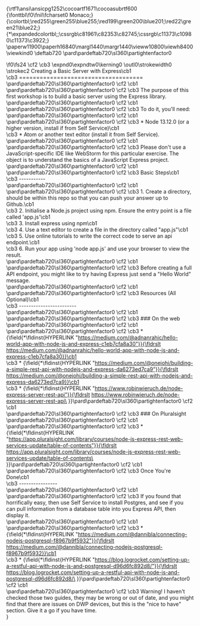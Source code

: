 {\rtf1\ansi\ansicpg1252\cocoartf1671\cocoasubrtf600
{\fonttbl\f0\fnil\fcharset0 Monaco;}
{\colortbl;\red255\green255\blue255;\red199\green200\blue201;\red22\green21\blue22;}
{\*\expandedcolortbl;;\cssrgb\c81961\c82353\c82745;\cssrgb\c11373\c10980\c11373\c3922;}
\paperw11900\paperh16840\margl1440\margr1440\vieww10800\viewh8400\viewkind0
\deftab720
\pard\pardeftab720\sl360\partightenfactor0

\f0\fs24 \cf2 \cb3 \expnd0\expndtw0\kerning0
\outl0\strokewidth0 \strokec2 Creating a Basic Server with Express\cb1 \
\cb3 ====================================\
\pard\pardeftab720\sl360\partightenfactor0
\cf2 \cb1 \
\pard\pardeftab720\sl360\partightenfactor0
\cf2 \cb3 The purpose of this first workshop is to build a basic server using the Express library.\
\pard\pardeftab720\sl360\partightenfactor0
\cf2 \cb1 \
\pard\pardeftab720\sl360\partightenfactor0
\cf2 \cb3 To do it, you'll need:\
\pard\pardeftab720\sl360\partightenfactor0
\cf2 \cb1 \
\pard\pardeftab720\sl360\partightenfactor0
\cf2 \cb3 * Node 13.12.0 (or a higher version, install if from Self Service)\cb1 \
\cb3 * Atom or another text editor (install it from Self Service).\
\pard\pardeftab720\sl360\partightenfactor0
\cf2 \cb1 \
\pard\pardeftab720\sl360\partightenfactor0
\cf2 \cb3 Please don't use a JavaScript-specific IDE like WebStorm for this particular exercise. The object is to understand the basics of a JavaScript Express project.\
\pard\pardeftab720\sl360\partightenfactor0
\cf2 \cb1 \
\pard\pardeftab720\sl360\partightenfactor0
\cf2 \cb3 Basic Steps\cb1 \
\cb3 -----------\
\pard\pardeftab720\sl360\partightenfactor0
\cf2 \cb1 \
\pard\pardeftab720\sl360\partightenfactor0
\cf2 \cb3 1. Create a directory, should be within this repo so that you can push your answer up to Github.\cb1 \
\cb3 2. Initialise a Node.js project using npm. Ensure the entry point is a file called 'app.js'\cb1 \
\cb3 3. Install express using npm\cb1 \
\cb3 4. Use a text editor to create a file in the directory called "app.js"\cb1 \
\cb3 5. Use online tutorials to write the correct code to serve an api endpoint.\cb1 \
\cb3 6. Run your app using 'node app.js' and use your browser to view the result.\
\pard\pardeftab720\sl360\partightenfactor0
\cf2 \cb1 \
\pard\pardeftab720\sl360\partightenfactor0
\cf2 \cb3 Before creating a full API endpoint, you might like to try having Express just send a "Hello World" message.\
\pard\pardeftab720\sl360\partightenfactor0
\cf2 \cb1 \
\pard\pardeftab720\sl360\partightenfactor0
\cf2 \cb3 Resources (All Optional)\cb1 \
\cb3 ------------------------\
\pard\pardeftab720\sl360\partightenfactor0
\cf2 \cb1 \
\pard\pardeftab720\sl360\partightenfactor0
\cf2 \cb3 ### On the web\
\pard\pardeftab720\sl360\partightenfactor0
\cf2 \cb1 \
\pard\pardeftab720\sl360\partightenfactor0
\cf2 \cb3 * {\field{\*\fldinst{HYPERLINK "https://medium.com/@adnanrahic/hello-world-app-with-node-js-and-express-c1eb7cfa8a30"}}{\fldrslt https://medium.com/@adnanrahic/hello-world-app-with-node-js-and-express-c1eb7cfa8a30}}\cb1 \
\cb3 * {\field{\*\fldinst{HYPERLINK "https://medium.com/@onejohi/building-a-simple-rest-api-with-nodejs-and-express-da6273ed7ca9"}}{\fldrslt https://medium.com/@onejohi/building-a-simple-rest-api-with-nodejs-and-express-da6273ed7ca9}}\cb1 \
\cb3 * {\field{\*\fldinst{HYPERLINK "https://www.robinwieruch.de/node-express-server-rest-api"}}{\fldrslt https://www.robinwieruch.de/node-express-server-rest-api\
}}\pard\pardeftab720\sl360\partightenfactor0
\cf2 \cb1 \
\pard\pardeftab720\sl360\partightenfactor0
\cf2 \cb3 ### On Pluralsight\
\pard\pardeftab720\sl360\partightenfactor0
\cf2 \cb1 \
\pard\pardeftab720\sl360\partightenfactor0
\cf2 \cb3 * {\field{\*\fldinst{HYPERLINK "https://app.pluralsight.com/library/courses/node-js-express-rest-web-services-update/table-of-contents"}}{\fldrslt https://app.pluralsight.com/library/courses/node-js-express-rest-web-services-update/table-of-contents\
}}\pard\pardeftab720\sl360\partightenfactor0
\cf2 \cb1 \
\pard\pardeftab720\sl360\partightenfactor0
\cf2 \cb3 Once You're Done\cb1 \
\cb3 ----------------\
\pard\pardeftab720\sl360\partightenfactor0
\cf2 \cb1 \
\pard\pardeftab720\sl360\partightenfactor0
\cf2 \cb3 If you found that horrifically easy, then use Self Service to install Postgres, and see if you can pull information from a database table into you Express API, then display it.\
\pard\pardeftab720\sl360\partightenfactor0
\cf2 \cb1 \
\pard\pardeftab720\sl360\partightenfactor0
\cf2 \cb3 * {\field{\*\fldinst{HYPERLINK "https://medium.com/@dannibla/connecting-nodejs-postgresql-f8967b9f5932"}}{\fldrslt https://medium.com/@dannibla/connecting-nodejs-postgresql-f8967b9f5932}}\cb1 \
\cb3 * {\field{\*\fldinst{HYPERLINK "https://blog.logrocket.com/setting-up-a-restful-api-with-node-js-and-postgresql-d96d6fc892d8/"}}{\fldrslt https://blog.logrocket.com/setting-up-a-restful-api-with-node-js-and-postgresql-d96d6fc892d8/\
}}\pard\pardeftab720\sl360\partightenfactor0
\cf2 \cb1 \
\pard\pardeftab720\sl360\partightenfactor0
\cf2 \cb3 Warning! I haven't checked those two guides, they may be wrong or out of date, and you might find that there are issues on DWP devices, but this is the "nice to have" section. Give it a go if you have time.\
}